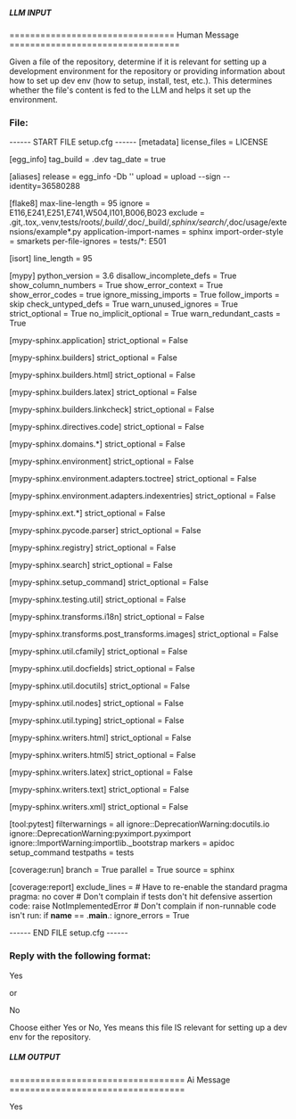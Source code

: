 ##### LLM INPUT #####
================================ Human Message =================================

Given a file of the repository, determine if it is relevant for setting up a development environment for the repository or providing information about how to set up dev env (how to setup, install, test, etc.). This determines whether the file's content is fed to the LLM and helps it set up the environment.

### File:
------ START FILE setup.cfg ------
[metadata]
license_files = LICENSE

[egg_info]
tag_build = .dev
tag_date = true

[aliases]
release = egg_info -Db ''
upload = upload --sign --identity=36580288

[flake8]
max-line-length = 95
ignore = E116,E241,E251,E741,W504,I101,B006,B023
exclude = .git,.tox,.venv,tests/roots/*,build/*,doc/_build/*,sphinx/search/*,doc/usage/extensions/example*.py
application-import-names = sphinx
import-order-style = smarkets
per-file-ignores =
    tests/*: E501

[isort]
line_length = 95

[mypy]
python_version = 3.6
disallow_incomplete_defs = True
show_column_numbers = True
show_error_context = True
show_error_codes = true
ignore_missing_imports = True
follow_imports = skip
check_untyped_defs = True
warn_unused_ignores = True
strict_optional = True
no_implicit_optional = True
warn_redundant_casts = True

[mypy-sphinx.application]
strict_optional = False

[mypy-sphinx.builders]
strict_optional = False

[mypy-sphinx.builders.html]
strict_optional = False

[mypy-sphinx.builders.latex]
strict_optional = False

[mypy-sphinx.builders.linkcheck]
strict_optional = False

[mypy-sphinx.directives.code]
strict_optional = False

[mypy-sphinx.domains.*]
strict_optional = False

[mypy-sphinx.environment]
strict_optional = False

[mypy-sphinx.environment.adapters.toctree]
strict_optional = False

[mypy-sphinx.environment.adapters.indexentries]
strict_optional = False

[mypy-sphinx.ext.*]
strict_optional = False

[mypy-sphinx.pycode.parser]
strict_optional = False

[mypy-sphinx.registry]
strict_optional = False

[mypy-sphinx.search]
strict_optional = False

[mypy-sphinx.setup_command]
strict_optional = False

[mypy-sphinx.testing.util]
strict_optional = False

[mypy-sphinx.transforms.i18n]
strict_optional = False

[mypy-sphinx.transforms.post_transforms.images]
strict_optional = False

[mypy-sphinx.util.cfamily]
strict_optional = False

[mypy-sphinx.util.docfields]
strict_optional = False

[mypy-sphinx.util.docutils]
strict_optional = False

[mypy-sphinx.util.nodes]
strict_optional = False

[mypy-sphinx.util.typing]
strict_optional = False

[mypy-sphinx.writers.html]
strict_optional = False

[mypy-sphinx.writers.html5]
strict_optional = False

[mypy-sphinx.writers.latex]
strict_optional = False

[mypy-sphinx.writers.text]
strict_optional = False

[mypy-sphinx.writers.xml]
strict_optional = False

[tool:pytest]
filterwarnings =
    all
    ignore::DeprecationWarning:docutils.io
    ignore::DeprecationWarning:pyximport.pyximport
    ignore::ImportWarning:importlib._bootstrap
markers =
    apidoc
    setup_command
testpaths = tests

[coverage:run]
branch = True
parallel = True
source = sphinx

[coverage:report]
exclude_lines =
    # Have to re-enable the standard pragma
    pragma: no cover
    # Don't complain if tests don't hit defensive assertion code:
    raise NotImplementedError
    # Don't complain if non-runnable code isn't run:
    if __name__ == .__main__.:
ignore_errors = True

------ END FILE setup.cfg ------

### Reply with the following format:

<rel>Yes</rel>

or

<rel>No</rel>

Choose either Yes or No, Yes means this file IS relevant for setting up a dev env for the repository.

##### LLM OUTPUT #####
================================== Ai Message ==================================

<rel>Yes</rel>